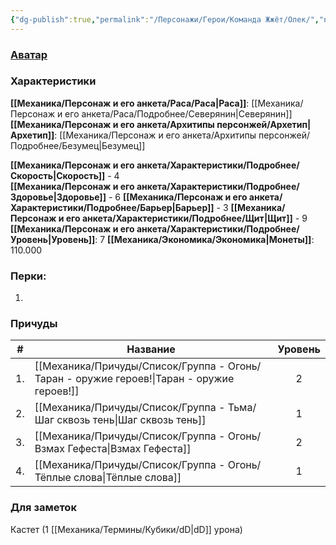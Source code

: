 ```yaml
---
{"dg-publish":true,"permalink":"/Персонажи/Герои/Команда Жжёт/Олек/","noteIcon":"","created":"2025-09-11T18:52:07.239+03:00","updated":"2025-09-11T12:54:57.178+03:00"}
---
```




### [Аватар](Олек.jpg)
### Характеристики
**[[Механика/Персонаж и его анкета/Раса/Раса\|Раса]]**: [[Механика/Персонаж и его анкета/Раса/Подробнее/Северянин\|Северянин]]
**[[Механика/Персонаж и его анкета/Архитипы персонжей/Архетип\|Архетип]]**: [[Механика/Персонаж и его анкета/Архитипы персонжей/Подробнее/Безумец\|Безумец]]

 **[[Механика/Персонаж и его анкета/Характеристики/Подробнее/Скорость\|Скорость]]** - 4  
 **[[Механика/Персонаж и его анкета/Характеристики/Подробнее/Здоровье\|Здоровье]]** - 6
 **[[Механика/Персонаж и его анкета/Характеристики/Подробнее/Барьер\|Барьер]]** - 3
 **[[Механика/Персонаж и его анкета/Характеристики/Подробнее/Щит\|Щит]]** - 9   
 **[[Механика/Персонаж и его анкета/Характеристики/Подробнее/Уровень\|Уровень]]**: 7
**[[Механика/Экономика/Экономика\|Монеты]]**: 110.000  

### Перки:
1. 

### Причуды

| #   | Название                   | Уровень |
| --- | -------------------------- |:-------:|
| 1.  | [[Механика/Причуды/Список/Группа - Огонь/Таран - оружие героев!\|Таран - оружие героев!]] |    2    |
| 2.  | [[Механика/Причуды/Список/Группа - Тьма/Шаг сквозь тень\|Шаг сквозь тень]]        |    1    |
| 3.  | [[Механика/Причуды/Список/Группа - Огонь/Взмах Гефеста\|Взмах Гефеста]]          |    2    |
| 4.  | [[Механика/Причуды/Список/Группа - Огонь/Тёплые слова\|Тёплые слова]]           |    1    |


### Для заметок
Кастет (1 [[Механика/Термины/Кубики/dD\|dD]] урона)

